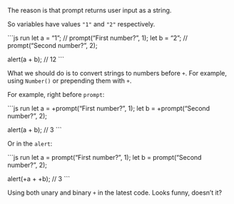 The reason is that prompt returns user input as a string.

So variables have values `"1"` and `"2"` respectively.

\`\`\`js run let a = “1”; // prompt(“First number?”, 1); let b = “2”; // prompt(“Second number?”, 2);

alert(a + b); // 12 \`\`\`

What we should do is to convert strings to numbers before `+`. For example, using `Number()` or prepending them with `+`.

For example, right before `prompt`:

\`\`\`js run let a = +prompt(“First number?”, 1); let b = +prompt(“Second number?”, 2);

alert(a + b); // 3 \`\`\`

Or in the `alert`:

\`\`\`js run let a = prompt(“First number?”, 1); let b = prompt(“Second number?”, 2);

alert(+a + +b); // 3 \`\`\`

Using both unary and binary `+` in the latest code. Looks funny, doesn’t it?

